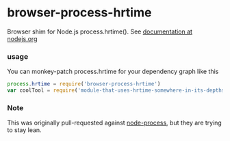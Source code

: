 # browser-process-hrtime

Browser shim for Node.js process.hrtime().
See [documentation at nodejs.org](http://nodejs.org/api/process.html#process_process_hrtime)

### usage
You can monkey-patch process.hrtime for your dependency graph like this
```javascript
process.hrtime = require('browser-process-hrtime')
var coolTool = require('module-that-uses-hrtime-somewhere-in-its-depths')
```

### Note
This was originally pull-requested against [node-process](https://github.com/defunctzombie/node-process),
but they are trying to stay lean.
